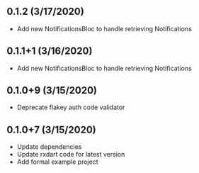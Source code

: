 ## 0.1.2 (3/17/2020)
- Add new NotificationsBloc to handle retrieving Notifications

## 0.1.1+1 (3/16/2020)
- Add new NotificationsBloc to handle retrieving Notifications

## 0.1.0+9 (3/15/2020)
- Deprecate flakey auth code validator

## 0.1.0+7 (3/15/2020)
- Update dependencies
- Update rxdart code for latest version
- Add formal example project
